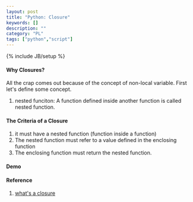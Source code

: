 ```yaml
---
layout: post
title: "Python: Closure"
keywords: []
description: ""
category: "PL"
tags: ["python","script"]
---
```

{% include JB/setup %}


#### Why Closures?
All the crap comes out because of the concept of non-local variable. First let's define some concept.
1. nested funciton: A function defined inside another function is called nested function.


#### The Criteria of a Closure
1. it must have a nested function (function inside a function)
2. The nested function must refer to a value defined in the enclosing function
3. The enclosing function must return the nested function.


#### Demo


#### Reference
1. [what's a closure](https://www.programiz.com/python-programming/closure)
